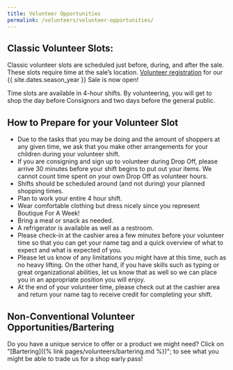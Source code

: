 ```yaml
---
title: Volunteer Opportunities
permalink: /volunteers/volunteer-opportunities/
---
```


## Classic Volunteer Slots:

Classic volunteer slots are scheduled just before, during, and after the sale. These slots require time at the sale&#8217;s location. <a href="https://www.mysalemanager.net/wrk_mobworkerlogin.aspx">Volunteer registration</a> for our {{ site.dates.season_year }} Sale is now open!

Time slots are available in 4-hour shifts. By volunteering, you will get to shop the day before Consignors and two days before the general public.

## How to Prepare for your Volunteer Slot

* Due to the tasks that you may be doing and the amount of shoppers at any given time, we ask that you make other arrangements for your children during your volunteer shift.
* If you are consigning and sign up to volunteer during Drop Off, please arrive 30 minutes before your shift begins to put out your items. We cannot count time spent on your own Drop Off as volunteer hours.
* Shifts should be scheduled around (and not during) your planned shopping times.
* Plan to work your entire 4 hour shift.
* Wear comfortable clothing but dress nicely since you represent Boutique For A Week!
* Bring a meal or snack as needed.
* A refrigerator is available as well as a restroom.
* Please check-in at the cashier area a few minutes before your volunteer time so that you can get your name tag and a quick overview of what to expect and what is expected of you.
* Please let us know of any limitations you might have at this time, such as no heavy lifting. On the other hand, if you have skills such as typing or great organizational abilities, let us know that as well so we can place you in an appropriate position you will enjoy.
* At the end of your volunteer time, please check out at the cashier area and return your name tag to receive credit for completing your shift.

## Non-Conventional Volunteer Opportunities/Bartering

Do you have a unique service to offer or a product we might need? Click on "[Bartering]({% link pages/volunteers/bartering.md %})"; to see what you might be able to trade us for a shop early pass!
